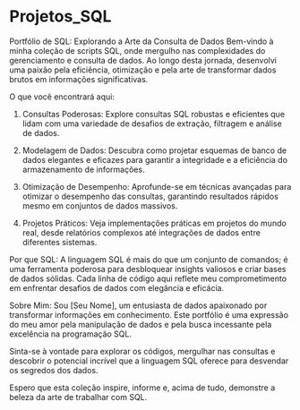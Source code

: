 # Projetos_SQL
Portfólio de SQL: Explorando a Arte da Consulta de Dados
Bem-vindo à minha coleção de scripts SQL, onde mergulho nas complexidades do gerenciamento e consulta de dados. Ao longo desta jornada, desenvolvi uma paixão pela eficiência, otimização e pela arte de transformar dados brutos em informações significativas.

O que você encontrará aqui:
1. Consultas Poderosas:
Explore consultas SQL robustas e eficientes que lidam com uma variedade de desafios de extração, filtragem e análise de dados.

2. Modelagem de Dados:
Descubra como projetar esquemas de banco de dados elegantes e eficazes para garantir a integridade e a eficiência do armazenamento de informações.

3. Otimização de Desempenho:
Aprofunde-se em técnicas avançadas para otimizar o desempenho das consultas, garantindo resultados rápidos mesmo em conjuntos de dados massivos.

4. Projetos Práticos:
Veja implementações práticas em projetos do mundo real, desde relatórios complexos até integrações de dados entre diferentes sistemas.

Por que SQL:
A linguagem SQL é mais do que um conjunto de comandos; é uma ferramenta poderosa para desbloquear insights valiosos e criar bases de dados sólidas. Cada linha de código aqui reflete meu comprometimento em enfrentar desafios de dados com elegância e eficácia.

Sobre Mim:
Sou [Seu Nome], um entusiasta de dados apaixonado por transformar informações em conhecimento. Este portfólio é uma expressão do meu amor pela manipulação de dados e pela busca incessante pela excelência na programação SQL.

Sinta-se à vontade para explorar os códigos, mergulhar nas consultas e descobrir o potencial incrível que a linguagem SQL oferece para desvendar os segredos dos dados.

Espero que esta coleção inspire, informe e, acima de tudo, demonstre a beleza da arte de trabalhar com SQL.
